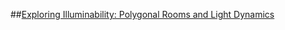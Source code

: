 ##[Exploring Illuminability: Polygonal Rooms and Light Dynamics](https://b1805.github.io/Exploring-Illuminability-Polygonal-Rooms-and-Light-Dynamics/)
